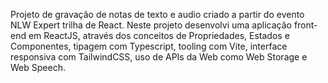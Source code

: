 Projeto de gravação de notas de texto e audio criado a partir do evento NLW Expert trilha de React. Neste projeto desenvolvi uma aplicação front-end em ReactJS,
através dos conceitos de Propriedades, Estados e Componentes, 
tipagem com Typescript, 
tooling com Vite, 
interface responsiva com TailwindCSS,
uso de APIs da Web como Web Storage e Web Speech.

